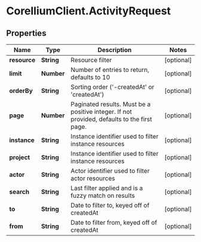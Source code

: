 # CorelliumClient.ActivityRequest

## Properties

Name | Type | Description | Notes
------------ | ------------- | ------------- | -------------
**resource** | **String** | Resource filter | [optional] 
**limit** | **Number** | Number of entries to return, defaults to 10 | [optional] 
**orderBy** | **String** | Sorting order (&#39;-createdAt&#39; or &#39;createdAt&#39;) | [optional] 
**page** | **Number** | Paginated results. Must be a positive integer. If not provided, defaults to the first page. | [optional] 
**instance** | **String** | Instance identifier used to filter instance resources | [optional] 
**project** | **String** | Instance identifier used to filter instance resources | [optional] 
**actor** | **String** | Actor identifier used to filter actor resources | [optional] 
**search** | **String** | Last filter applied and is a fuzzy match on results | [optional] 
**to** | **String** | Date to filter to, keyed off of createdAt | [optional] 
**from** | **String** | Date to filter from, keyed off of createdAt | [optional] 


